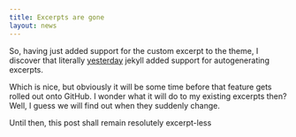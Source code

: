 ```yaml
---
title: Excerpts are gone
layout: news
---
```


So, having just added support for the custom excerpt to the theme, I discover that literally [yesterday](https://github.com/mojombo/jekyll/commit/936ed1f849fe360523b846a346bf0b04d8503a04) jekyll added support for autogenerating excerpts.


Which is nice, but obviously it will be some time before that feature gets rolled out onto GitHub. I wonder what it will do to my existing excerpts then? Well, I guess we will find out when they suddenly change. 

Until then, this post shall remain resolutely excerpt-less
